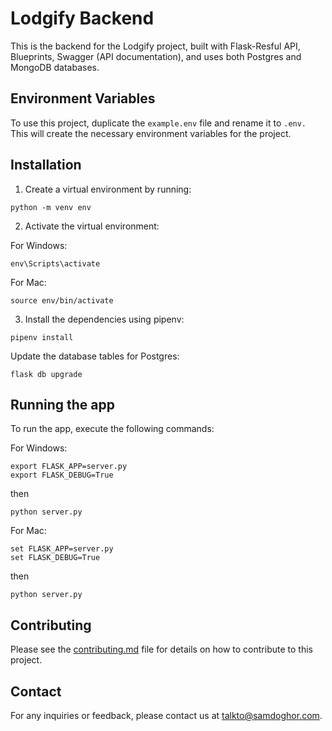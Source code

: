 # Lodgify Backend

This is the backend for the Lodgify project, built with Flask-Resful API, Blueprints, Swagger (API documentation), and uses both Postgres and MongoDB databases.

## Environment Variables

To use this project, duplicate the `example.env` file and rename it to `.env.` This will create the necessary environment variables for the project.

## Installation

1. Create a virtual environment by running:

```Copy code
python -m venv env
```

2. Activate the virtual environment:

For Windows:

```Copy code
env\Scripts\activate 
```

For Mac:

```Copy code
source env/bin/activate
```

3. Install the dependencies using pipenv:

```Copy code
pipenv install
```

Update the database tables for Postgres:

```Copy code
flask db upgrade
```

## Running the app

To run the app, execute the following commands:

For Windows:

```Copy code
export FLASK_APP=server.py
export FLASK_DEBUG=True
```

then

```Copy code
python server.py
```

For Mac:

```Copy code
set FLASK_APP=server.py
set FLASK_DEBUG=True
```

then

```Copy code
python server.py
```

## Contributing

Please see the [contributing.md](backend/CONTRIBUTING.md) file for details on how to contribute to this project.

## Contact

For any inquiries or feedback, please contact us at talkto@samdoghor.com.
